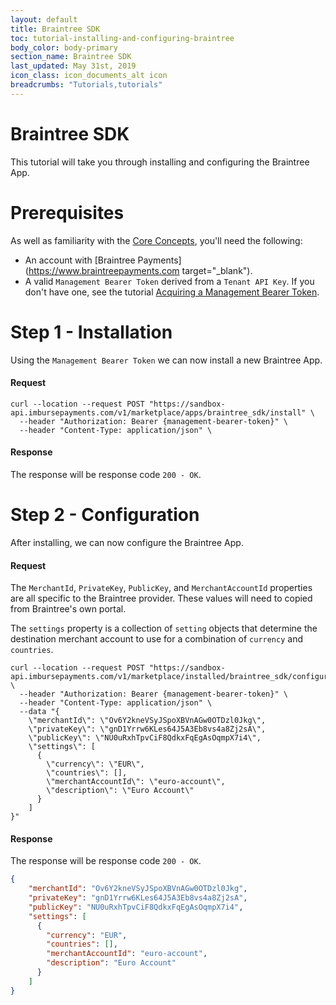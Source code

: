 ```yaml
---
layout: default
title: Braintree SDK
toc: tutorial-installing-and-configuring-braintree
body_color: body-primary
section_name: Braintree SDK
last_updated: May 31st, 2019
icon_class: icon_documents_alt icon
breadcrumbs: "Tutorials,tutorials"
---
```

# Braintree SDK
This tutorial will take you through installing and configuring the Braintree App.

# Prerequisites
As well as familiarity with the [Core Concepts](/pages/guides/core-concepts), you'll need the following:

- An account with [Braintree Payments](https://www.braintreepayments.com target="_blank").
- A valid `Management Bearer Token` derived from a `Tenant API Key`. If you don't have one, see the tutorial [Acquiring a Management Bearer Token](#acquire-management-bearer-token).

# Step 1 - Installation
Using the `Management Bearer Token` we can now install a new Braintree App.

#### Request
```curl
curl --location --request POST "https://sandbox-api.imbursepayments.com/v1/marketplace/apps/braintree_sdk/install" \
  --header "Authorization: Bearer {management-bearer-token}" \
  --header "Content-Type: application/json" \
```

#### Response
The response will be response code `200 - OK`.

# Step 2 - Configuration
After installing, we can now configure the Braintree App.

#### Request
The `MerchantId`, `PrivateKey`, `PublicKey`, and `MerchantAccountId` properties are all specific to the Braintree provider.
These values will need to copied from Braintree's own portal.

The `settings` property is a collection of `setting` objects that determine the destination merchant account to use for a combination of `currency` and `countries`.

```curl
curl --location --request POST "https://sandbox-api.imbursepayments.com/v1/marketplace/installed/braintree_sdk/configure" \
  --header "Authorization: Bearer {management-bearer-token}" \
  --header "Content-Type: application/json" \
  --data "{
    \"merchantId\": \"Ov6Y2kneVSyJSpoXBVnAGw0OTDzl0Jkg\",
    \"privateKey\": \"gnD1Yrrw6KLes64J5A3Eb8vs4a8Zj2sA\",
    \"publicKey\": \"NU0uRxhTpvCiF8QdkxFqEgAsOqmpX7i4\",
    \"settings\": [
      {
        \"currency\": \"EUR\",
        \"countries\": [],
        \"merchantAccountId\": \"euro-account\",
        \"description\": \"Euro Account\"
      }
    ]
}"
```

#### Response
The response will be response code `200 - OK`.

```json
{
    "merchantId": "Ov6Y2kneVSyJSpoXBVnAGw0OTDzl0Jkg",
    "privateKey": "gnD1Yrrw6KLes64J5A3Eb8vs4a8Zj2sA",
    "publicKey": "NU0uRxhTpvCiF8QdkxFqEgAsOqmpX7i4",
    "settings": [
      {
        "currency": "EUR",
        "countries": [],
        "merchantAccountId": "euro-account",
        "description": "Euro Account"
      }
    ]
}
```